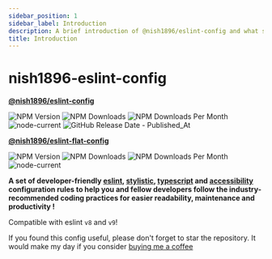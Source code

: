 ```yaml
---
sidebar_position: 1
sidebar_label: Introduction
description: A brief introduction of @nish1896/eslint-config and what sets of rules does it use.
title: Introduction
---
```


# nish1896-eslint-config

**[@nish1896/eslint-config](https://www.npmjs.com/package/@nish1896/eslint-config)**

![NPM Version](https://img.shields.io/npm/v/%40nish1896%2Feslint-config)
![NPM Downloads](https://img.shields.io/npm/dt/%40nish1896%2Feslint-config)
![NPM Downloads Per Month](https://img.shields.io/npm/dm/%40nish1896%2Feslint-config?color=%23e0e063)
![node-current](https://img.shields.io/node/v/%40nish1896%2Feslint-config?color=%23e86267)
![GitHub Release Date - Published_At](https://img.shields.io/github/release-date/nishkohli96/eslint-config)

**[@nish1896/eslint-flat-config](https://www.npmjs.com/package/@nish1896/eslint-flat-config)**

![NPM Version](https://img.shields.io/npm/v/%40nish1896%2Feslint-flat-config)
![NPM Downloads](https://img.shields.io/npm/dt/%40nish1896%2Feslint-flat-config)
![NPM Downloads Per Month](https://img.shields.io/npm/dm/%40nish1896%2Feslint-flat-config?color=%23e0e063)
![node-current](https://img.shields.io/node/v/%40nish1896%2Feslint-flat-config?color=%23e86267)


**A set of developer-friendly [eslint](https://eslint.org/), [stylistic](https://eslint.style/), [typescript](https://www.typescriptlang.org/) and [accessibility](https://developer.mozilla.org/en-US/docs/Learn/Accessibility/What_is_accessibility) configuration rules to help you and fellow developers follow the industry-recommended coding practices for easier readability, maintenance and productivity !**

Compatible with eslint `v8` and `v9`!

If you found this config useful, please don't forget to star the repository. It would make my day if you consider [buying me a coffee](https://www.buymeacoffee.com/nish1896)